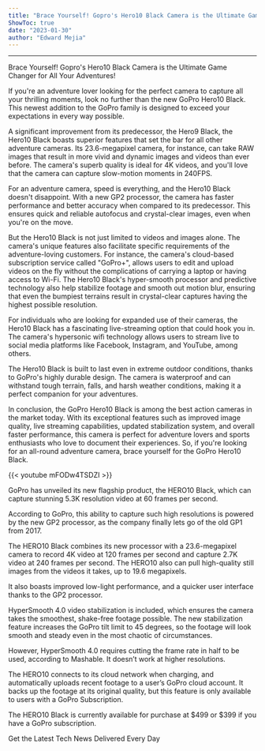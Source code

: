 ```yaml
---
title: "Brace Yourself! Gopro's Hero10 Black Camera is the Ultimate Game Changer for All Your Adventures!"
ShowToc: true 
date: "2023-01-30"
author: "Edward Mejia"
---
```

*****
Brace Yourself! Gopro's Hero10 Black Camera is the Ultimate Game Changer for All Your Adventures!

If you're an adventure lover looking for the perfect camera to capture all your thrilling moments, look no further than the new GoPro Hero10 Black. This newest addition to the GoPro family is designed to exceed your expectations in every way possible.

A significant improvement from its predecessor, the Hero9 Black, the Hero10 Black boasts superior features that set the bar for all other adventure cameras. Its 23.6-megapixel camera, for instance, can take RAW images that result in more vivid and dynamic images and videos than ever before. The camera's superb quality is ideal for 4K videos, and you'll love that the camera can capture slow-motion moments in 240FPS.

For an adventure camera, speed is everything, and the Hero10 Black doesn't disappoint. With a new GP2 processor, the camera has faster performance and better accuracy when compared to its predecessor. This ensures quick and reliable autofocus and crystal-clear images, even when you're on the move.

But the Hero10 Black is not just limited to videos and images alone. The camera's unique features also facilitate specific requirements of the adventure-loving customers. For instance, the camera's cloud-based subscription service called "GoPro+", allows users to edit and upload videos on the fly without the complications of carrying a laptop or having access to Wi-Fi. The Hero10 Black's hyper-smooth processor and predictive technology also help stabilize footage and smooth out motion blur, ensuring that even the bumpiest terrains result in crystal-clear captures having the highest possible resolution.

For individuals who are looking for expanded use of their cameras, the Hero10 Black has a fascinating live-streaming option that could hook you in. The camera's hypersonic wifi technology allows users to stream live to social media platforms like Facebook, Instagram, and YouTube, among others.

The Hero10 Black is built to last even in extreme outdoor conditions, thanks to GoPro's highly durable design. The camera is waterproof and can withstand tough terrain, falls, and harsh weather conditions, making it a perfect companion for your adventures.

In conclusion, the GoPro Hero10 Black is among the best action cameras in the market today. With its exceptional features such as improved image quality, live streaming capabilities, updated stabilization system, and overall faster performance, this camera is perfect for adventure lovers and sports enthusiasts who love to document their experiences. So, if you're looking for an all-round adventure camera, brace yourself for the GoPro Hero10 Black.

{{< youtube mFODw4TSDZI >}} 




GoPro has unveiled its new flagship product, the HERO10 Black, which can capture stunning 5.3K resolution video at 60 frames per second.

 

According to GoPro, this ability to capture such high resolutions is powered by the new GP2 processor, as the company finally lets go of the old GP1 from 2017.

 

The HERO10 Black combines its new processor with a 23.6-megapixel camera to record 4K video at 120 frames per second and capture 2.7K video at 240 frames per second. The HERO10 also can pull high-quality still images from the videos it takes, up to 19.6 megapixels.

 

It also boasts improved low-light performance, and a quicker user interface thanks to the GP2 processor.

 

HyperSmooth 4.0 video stabilization is included, which ensures the camera takes the smoothest, shake-free footage possible. The new stabilization feature increases the GoPro tilt limit to 45 degrees, so the footage will look smooth and steady even in the most chaotic of circumstances.

 

However, HyperSmooth 4.0 requires cutting the frame rate in half to be used, according to Mashable. It doesn’t work at higher resolutions.

 

The HERO10 connects to its cloud network when charging, and automatically uploads recent footage to a user’s GoPro cloud account. It backs up the footage at its original quality, but this feature is only available to users with a GoPro Subscription.

 

The HERO10 Black is currently available for purchase at $499 or $399 if you have a GoPro subscription.

 

Get the Latest Tech News Delivered Every Day




